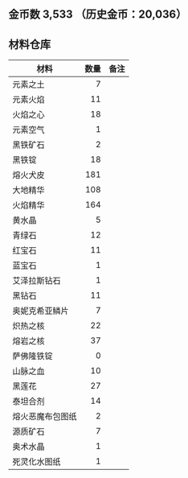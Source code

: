 ## 金币数 3,533 （历史金币：20,036）
## 材料仓库
| 材料        | 数量   |  备注  |
| --------   | -----:  | :----:  |
| 元素之土      | 7   |        |
| 元素火焰      | 11   |        |
| 火焰之心        |   18   |      |
| 元素空气        |    1   |    |
|黑铁矿石|2||
|黑铁锭|18||
|熔火犬皮|181||
|大地精华|108||
|火焰精华|164||
|黄水晶|5||
|青绿石|12||
|红宝石|11||
|蓝宝石|1||
|艾泽拉斯钻石|1||
|黑钻石|11||
|奥妮克希亚鳞片|7||
|炽热之核|22||
|熔岩之核|37||
|萨佛隆铁锭|0||
|山脉之血|10||
|黑莲花|27||
|泰坦合剂|14||
|熔火恶魔布包图纸|2||
|源质矿石|7||
|奥术水晶|1||
|死灵化水图纸|1||

